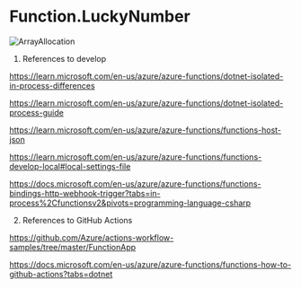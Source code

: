 # Function.LuckyNumber

![ArrayAllocation](https://raw.githubusercontent.com/felipementel/Function.LuckyNumber/net7/docs/Azure-Functions.jpg?raw=true)

1. References to develop

https://learn.microsoft.com/en-us/azure/azure-functions/dotnet-isolated-in-process-differences

https://learn.microsoft.com/en-us/azure/azure-functions/dotnet-isolated-process-guide

https://learn.microsoft.com/en-us/azure/azure-functions/functions-host-json

https://learn.microsoft.com/en-us/azure/azure-functions/functions-develop-local#local-settings-file

https://docs.microsoft.com/en-us/azure/azure-functions/functions-bindings-http-webhook-trigger?tabs=in-process%2Cfunctionsv2&pivots=programming-language-csharp


2. References to GitHub Actions

https://github.com/Azure/actions-workflow-samples/tree/master/FunctionApp

https://docs.microsoft.com/en-us/azure/azure-functions/functions-how-to-github-actions?tabs=dotnet